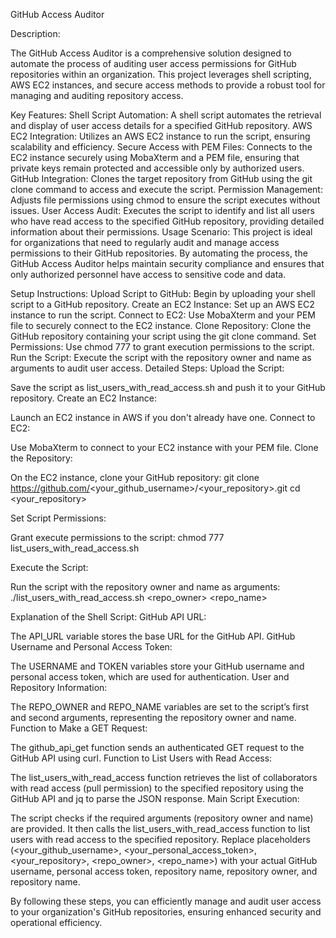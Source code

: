 GitHub Access Auditor


Description:

The GitHub Access Auditor is a comprehensive solution designed to automate the process of auditing user access permissions for GitHub repositories within an organization. This project leverages shell scripting, AWS EC2 instances, and secure access methods to provide a robust tool for managing and auditing repository access.

Key Features:
Shell Script Automation: A shell script automates the retrieval and display of user access details for a specified GitHub repository.
AWS EC2 Integration: Utilizes an AWS EC2 instance to run the script, ensuring scalability and efficiency.
Secure Access with PEM Files: Connects to the EC2 instance securely using MobaXterm and a PEM file, ensuring that private keys remain protected and accessible only by authorized users.
GitHub Integration: Clones the target repository from GitHub using the git clone command to access and execute the script.
Permission Management: Adjusts file permissions using chmod to ensure the script executes without issues.
User Access Audit: Executes the script to identify and list all users who have read access to the specified GitHub repository, providing detailed information about their permissions.
Usage Scenario:
This project is ideal for organizations that need to regularly audit and manage access permissions to their GitHub repositories. By automating the process, the GitHub Access Auditor helps maintain security compliance and ensures that only authorized personnel have access to sensitive code and data.

Setup Instructions:
Upload Script to GitHub: Begin by uploading your shell script to a GitHub repository.
Create an EC2 Instance: Set up an AWS EC2 instance to run the script.
Connect to EC2: Use MobaXterm and your PEM file to securely connect to the EC2 instance.
Clone Repository: Clone the GitHub repository containing your script using the git clone command.
Set Permissions: Use chmod 777 to grant execution permissions to the script.
Run the Script: Execute the script with the repository owner and name as arguments to audit user access.
Detailed Steps:
Upload the Script:

Save the script as list_users_with_read_access.sh and push it to your GitHub repository.
Create an EC2 Instance:

Launch an EC2 instance in AWS if you don't already have one.
Connect to EC2:

Use MobaXterm to connect to your EC2 instance with your PEM file.
Clone the Repository:

On the EC2 instance, clone your GitHub repository:
git clone https://github.com/<your_github_username>/<your_repository>.git
cd <your_repository>

Set Script Permissions:

Grant execute permissions to the script:
chmod 777 list_users_with_read_access.sh

Execute the Script:

Run the script with the repository owner and name as arguments:
./list_users_with_read_access.sh <repo_owner> <repo_name>

Explanation of the Shell Script:
GitHub API URL:

The API_URL variable stores the base URL for the GitHub API.
GitHub Username and Personal Access Token:

The USERNAME and TOKEN variables store your GitHub username and personal access token, which are used for authentication.
User and Repository Information:

The REPO_OWNER and REPO_NAME variables are set to the script’s first and second arguments, representing the repository owner and name.
Function to Make a GET Request:

The github_api_get function sends an authenticated GET request to the GitHub API using curl.
Function to List Users with Read Access:

The list_users_with_read_access function retrieves the list of collaborators with read access (pull permission) to the specified repository using the GitHub API and jq to parse the JSON response.
Main Script Execution:

The script checks if the required arguments (repository owner and name) are provided.
It then calls the list_users_with_read_access function to list users with read access to the specified repository.
Replace placeholders (<your_github_username>, <your_personal_access_token>, <your_repository>, <repo_owner>, <repo_name>) with your actual GitHub username, personal access token, repository name, repository owner, and repository name.

By following these steps, you can efficiently manage and audit user access to your organization's GitHub repositories, ensuring enhanced security and operational efficiency.
